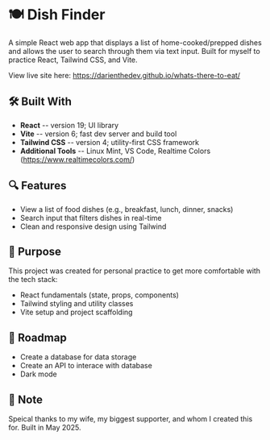 # 🍽️ Dish Finder

A simple React web app that displays a list of home-cooked/prepped dishes and allows the user to search through them via text input.
Built for myself to practice React, Tailwind CSS, and Vite.

View live site here: https://darienthedev.github.io/whats-there-to-eat/

## 🛠️ Built With

- **React** -- version 19; UI library
- **Vite** -- version 6; fast dev server and build tool
- **Tailwind CSS** -- version 4; utility-first CSS framework
- **Additional Tools** -- Linux Mint, VS Code, Realtime Colors (https://www.realtimecolors.com/)

## 🔍 Features

- View a list of food dishes (e.g., breakfast, lunch, dinner, snacks)
- Search input that filters dishes in real-time
- Clean and responsive design using Tailwind

## 🎯 Purpose

This project was created for personal practice to get more comfortable with the tech stack:

- React fundamentals (state, props, components)
- Tailwind styling and utility classes
- Vite setup and project scaffolding

## 🚗 Roadmap

- Create a database for data storage
- Create an API to interace with database
- Dark mode

## 📝 Note

Speical thanks to my wife, my biggest supporter, and whom I created this for.
Built in May 2025.
